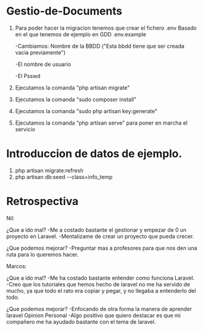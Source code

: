 # Gestio-de-Documents
1. Para poder hacer la migracion tenemos que crear el fichero .env Basado en el que tenemos de ejemplo en GDD .env.example

	-Cambiamos: Nombre de la BBDD ("Esta bbdd tiene que ser creada vacia previamente")

	-El nombre de usuario

	-El Psswd
    
2. Ejecutamos la comanda "php artisan migrate"
3. Ejecutamos la comanda "sudo composer install"
4. Ejecutamos la comanda "sudo php artisan key:generate"
5. Ejecutamos la comanda "php artisan serve" para poner en marcha el servicio

# Introduccion de datos de ejemplo.
1. php artisan migrate:refresh
2. php artisan db:seed --class=info_temp


# Retrospectiva
Nil:

¿Que a ido mal?
    -Me a costado bastante el gestionar y empezar de 0 un proyecto en Laravel.
    -Mentalizame de crear un proyecto que pueda crecer.
    
¿Que podemos mejorar?
    -Preguntar mas a profesores para que nos den una ruta para lo queremos hacer.

Marcos:

¿Que a ido mal?
    -Me ha costado bastante entender como funciona Laravel.
    -Creo que los tutoriales que hemos hecho de laravel no me ha servido de mucho, ya que todo el rato era copiar y pegar, y no llegaba a entenderlo del todo.

¿Que podemos mejorar?
    -Enfocando de otra forma la manera de aprender laravel
Opinion Personal
	-Algo positivo que quiero destacar es que mi compañero me ha ayudado bastante con el tema de laravel.